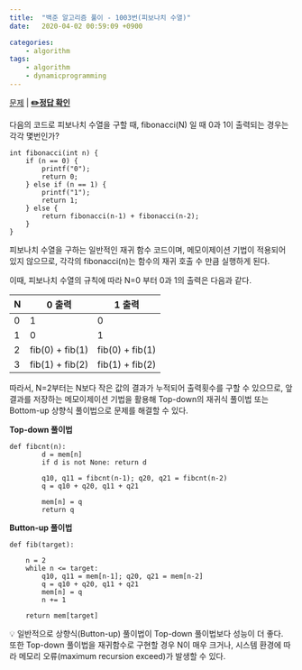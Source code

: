 ```yaml
---
title:  "백준 알고리즘 풀이 - 1003번(피보나치 수열)"
date:   2020-04-02 00:59:09 +0900

categories: 
    - algorithm
tags:
    - algorithm
    - dynamicprogramming
---
```


[문제](https://www.acmicpc.net/problem/1003) |
**[✏️정답 확인](https://github.com/live2skull/TheLordOfBOJ/blob/master/problems/%EB%8B%A4%EC%9D%B4%EB%82%98%EB%AF%B9_%ED%94%84%EB%A1%9C%EA%B7%B8%EB%9E%98%EB%B0%8D/1003.py)**


다음의 코드로 피보나치 수열을 구할 때, fibonacci(N) 일 때 0과 1이 출력되는 경우는 각각 몇번인가?

```
int fibonacci(int n) {
    if (n == 0) {
        printf("0");
        return 0;
    } else if (n == 1) {
        printf("1");
        return 1;
    } else {
        return fibonacci(n‐1) + fibonacci(n‐2);
    }
}
```

피보나치 수열을 구하는 일반적인 재귀 함수 코드이며, 메모이제이션 기법이 적용되어 있지 않으므로, 각각의 fibonacci(n)는 함수의 재귀 호출 수 만큼 실행하게 된다.

이때, 피보나치 수열의 규칙에 따라 N=0 부터 0과 1의 출력은 다음과 같다.

|N|0 출력|1 출력
|---|-----|-----|
|0|1|0|
|1|0|1|
|2|fib(0) + fib(1)|fib(0) + fib(1)|
|3|fib(1) + fib(2)|fib(1) + fib(2)|

따라서, N=2부터는 N보다 작은 값의 결과가 누적되어 출력횟수를 구할 수 있으므로, 앞 결과를 저장하는 메모이제이션 기법을 활용해 Top-down의 재귀식 풀이법 또는 Bottom-up 상향식 풀이법으로 문제를 해결할 수 있다.

**Top-down 풀이법**
```
def fibcnt(n):
        d = mem[n]
        if d is not None: return d

        q10, q11 = fibcnt(n-1); q20, q21 = fibcnt(n-2)
        q = q10 + q20, q11 + q21

        mem[n] = q
        return q
```

**Button-up 풀이법**
```
def fib(target):

    n = 2
    while n <= target:
        q10, q11 = mem[n-1]; q20, q21 = mem[n-2]
        q = q10 + q20, q11 + q21
        mem[n] = q
        n += 1

    return mem[target]
```

💡 일반적으로 상향식(Button-up) 풀이법이 Top-down 풀이법보다 성능이 더 좋다.  
또한 Top-down 풀이법을 재귀함수로 구현할 경우 N이 매우 크거나, 시스템 환경에 따라 메모리 오류(maximum recursion exceed)가 발생할 수 있다.

